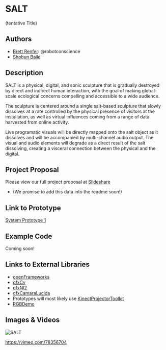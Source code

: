 # SALT
(tentative Title)

## Authors
- [Brett Renfer](http://www.robotconscience.com): @robotconscience
- [Shobun Baile](http://shobunbaile.com/)

## Description
SALT is a physical, digital, and sonic sculpture that is gradually destroyed by direct and indirect human interaction, with the goal of making global-scale ecological concerns compelling and accessible to a wide audience. 

The sculpture is centered around a single salt-based sculpture that slowly dissolves at a rate controlled by the physical presence of visitors at the installation, as well as virtual influences coming from a range of data harvested from online activity.

Live programatic visuals will be directly mapped onto the salt object as it dissolves and will be accompanied by multi-channel audio output. The visual and audio elements will degrade as a direct result of the salt dissolving, creating a visceral connection between the physical and the digital.

## Project Proposal

Please view our full project proposal at [Slideshare](http://www.slideshare.net/slideshow/embed_code/31085739)
* (We promise to add this data into the readme soon!)

## Link to Prototype

[System Prototype 1](https://vimeo.com/78356704)

## Example Code
Coming soon!

## Links to External Libraries

* [openFrameworks](https://github.com/openframeworks/openFrameworks "openFrameworks")
* [ofxCv](https://github.com/kylemcdonald/ofxCv "ofxCv")
* [ofxNI2](https://github.com/satoruhiga/ofxNI2 "ofxNI2")
* [ofxCamaraLucida](https://github.com/chparsons/ofxCamaraLucida)
* Prototypes will most likely use [KinectProjectorToolkit](https://github.com/genekogan/KinectProjectorToolkit)
* [RGBDemo](https://github.com/rgbdemo/rgbdemo)


## Images & Videos

![SALT](http://farm4.staticflickr.com/3703/9571458893_666d613ec1_b.jpg "Salt Image 1")

https://vimeo.com/78356704
